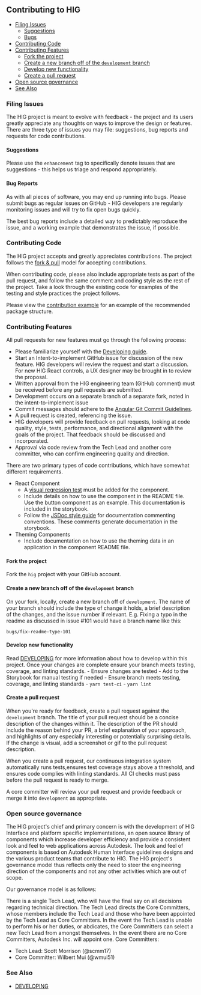 ## Contributing to HIG

<!-- START doctoc generated TOC please keep comment here to allow auto update -->
<!-- DON'T EDIT THIS SECTION, INSTEAD RE-RUN doctoc TO UPDATE -->


- [Filing Issues](#filing-issues)
  - [Suggestions](#suggestions)
  - [Bugs](#bugs)
- [Contributing Code](#contributing-code)
- [Contributing Features](#contributing-features)
  - [Fork the project](#fork-the-project)
  - [Create a new branch off of the `development` branch](#create-a-new-branch-off-of-the-development-branch)
  - [Develop new functionality](#develop-new-functionality)
  - [Create a pull request](#create-a-pull-request)
- [Open source governance](#open-source-governance)
- [See Also](#see-also)

<!-- END doctoc generated TOC please keep comment here to allow auto update -->

### Filing Issues

The HIG project is meant to evolve with feedback - the project and its users greatly appreciate any thoughts on ways to improve the design or features. There are three type of issues you may file: suggestions, bug reports and requests for code contributions.

#### Suggestions

 Please use the `enhancement` tag to specifically denote issues that are suggestions - this helps us triage and respond appropriately.

#### Bug Reports

As with all pieces of software, you may end up running into bugs. Please submit bugs as regular issues on GitHub - HIG developers are regularly monitoring issues and will try to fix open bugs quickly.

The best bug reports include a detailed way to predictably reproduce the issue, and a working example that demonstrates the issue, if possible.

### Contributing Code

The HIG project accepts and greatly appreciates contributions. The project follows the [fork & pull](https://help.github.com/articles/using-pull-requests/#fork--pull) model for accepting contributions.

When contributing code, please also include appropriate tests as part of the pull request, and follow the same comment and coding style as the rest of the project. Take a look through the existing code for examples of the testing and style practices the project follows.

Please view the [contribution example][] for an example of the recommended package structure.

[contribution example]: ./docs/sample-component

### Contributing Features

All pull requests for new features must go through the following process:

* Please familiarize yourself with the [Developing guide](DEVELOPING.md).
* Start an Intent-to-implement GitHub issue for discussion of the new feature. HIG developers will review the request and start a discussion. For new HIG React controls, a UX designer may be brought in to review the proposal.
* Written approval from the HIG engineering team (GitHub comment) must be received before any pull requests are submitted.
* Development occurs on a separate branch of a separate fork, noted in the intent-to-implement issue
* Commit messages should adhere to the [Angular Git Commit Guidelines](https://github.com/angular/angular.js/blob/master/DEVELOPERS.md#-git-commit-guidelines).
* A pull request is created, referencing the issue.
* HIG developers will provide feedback on pull requests, looking at code quality, style, tests, performance, and directional alignment with the goals of the project. That feedback should be discussed and incorporated.
* Approval via code review from the Tech Lead and another core committer, who can confirm engineering quality and direction.

There are two primary types of code contributions, which have somewhat different requirements. 
* React Component
  * A [visual regression test](DEVELOPING.md#visual-regression-testing) must be added for the component.
  * Include details on how to use the component in the README file. Use the button component as an example. This documentation is included in the storybook.
  * Follow the [JSDoc style guide](https://github.com/shri/JSDoc-Style-Guide) for documentation commenting conventions. These comments generate documentation in the storybook.
* Theming Components
  * Include documentation on how to use the theming data in an application in the component README file.

#### Fork the project

Fork the `hig` project with your GitHub account.

#### Create a new branch off of the `development` branch

On your fork, locally, create a new branch off of `development`.
The name of your branch should include the type of change it holds, a brief description of the changes, and the issue number if relevant.
E.g. Fixing a typo in the readme as discussed in issue #101 would have a branch name like this:

```
bugs/fix-readme-type-101
```

#### Develop new functionality
Read [DEVELOPING](DEVELOPING.md) for more information about how to develop within this project. Once your changes are complete ensure your branch meets testing, coverage, and linting standards.
	- Ensure changes are tested
	- Add to the Storybook for manual testing if needed
	- Ensure branch meets testing, coverage, and linting standards
		- `yarn test-ci`
		- `yarn lint`

#### Create a pull request

When you're ready for feedback, create a pull request against the `development` branch. The title of your pull request should be a concise description of the changes within it. The description of the PR should include the reason behind your PR, a brief explanation of your approach, and highlights of any especially interesting or potentially surprising details. If the change is visual, add a screenshot or gif to the pull request description.

When you create a pull request, our continuous integration system automatically runs tests,ensures test coverage stays above a threshold, and ensures code complies with linting standards. All CI checks must pass before the pull request is ready to merge.

A core committer will review your pull request and provide feedback or merge it into `development` as appropriate.

### Open source governance

The HIG project's chief and primary concern is with the development of HIG Interface and platform specific implementations, an open source library of components which increase developer efficiency and provide a consistent look and feel to web applications across Autodesk. The look and feel of components is based on Autodesk Human Interface guidelines designs and the various product teams that contribute to HIG. The HIG project's governance model thus reflects only the need to steer the engineering direction of the components and not any other activities which are out of scope.

Our governance model is as follows:

There is a single Tech Lead, who will have the final say on all decisions regarding technical direction.
The Tech Lead directs the Core Committers, whose members include the Tech Lead and those who have been appointed by the Tech Lead as Core Committers.
In the event the Tech Lead is unable to perform his or her duties, or abdicates, the Core Committers can select a new Tech Lead from amongst themselves.
In the event there are no Core Committers, Autodesk Inc. will appoint one.
Core Committers:

- Tech Lead: Scott Morrison (@scmm17)
- Core Committer: Wilbert Mui (@wmui51)

### See Also

* [DEVELOPING](DEVELOPING.md)
